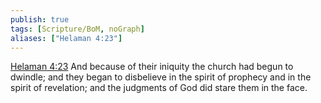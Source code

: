 ```yaml
---
publish: true
tags: [Scripture/BoM, noGraph]
aliases: ["Helaman 4:23"]
---
```

[Helaman 4:23](https://churchofjesuschrist.org/study/scriptures/bofm/hel/4?lang=eng&id=p23#p23) And because of their iniquity the church had begun to dwindle; and they began to disbelieve in the spirit of prophecy and in the spirit of revelation; and the judgments of God did stare them in the face.
